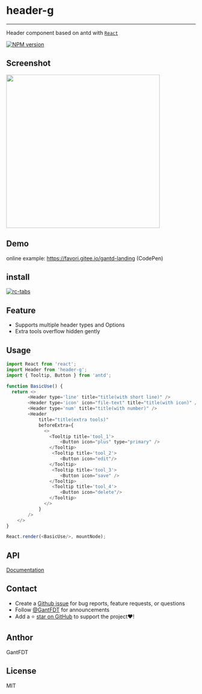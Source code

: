 # header-g

---
Header component based on antd with [`React`](https://facebook.github.io/react/)

[![NPM version][npm-image]][npm-url]

[npm-image]: https://img.shields.io/npm/v/header-g.svg
[npm-url]: https://www.npmjs.com/package/header-g

## Screenshot

<img src='https://zos.alipayobjects.com/rmsportal/JwLASrsOYJuFRIt.png' width='408'>

## Demo

online example: https://favori.gitee.io/gantd-landing (CodePen)

## install

[![rc-tabs](https://nodei.co/npm/header-g.png)](https://npmjs.org/package/header-g)

## Feature

- Supports multiple header types and Options
- Extra tools overflow hidden gently

## Usage

```js
import React from 'react';
import Header from 'header-g';
import { Tooltip, Button } from 'antd';

function BasicUse() {
  return <>
        <Header type='line' title="title(with short line)" />
        <Header type='icon' icon="file-text" title="title(with icon)" />
        <Header type='num' title="title(with number)" />
        <Header
            title="title(extra tools)"
            beforeExtra={
              <>
                <Tooltip title='tool_1'>
                    <Button icon="plus" type="primary" />
                </Tooltip>   
                 <Tooltip title='tool_2'>
                    <Button icon="edit"/>
                </Tooltip>   
                 <Tooltip title='tool_3'>
                    <Button icon="save" />
                </Tooltip>   
                 <Tooltip title='tool_4'>
                    <Button icon="delete"/>
                </Tooltip>   
              </> 
            }
        />
    </>
}

React.render(<BasicUse/>, mountNode);
```

## API

[Documentation](https://jhildenbiddle.github.io/css-vars-ponyfill)

## Contact

- Create a [Github issue](https://github.com/jhildenbiddle/css-vars-ponyfill/issues) for bug reports, feature requests, or questions
- Follow [@GantFDT](https://twitter.com/jhildenbiddle) for announcements
- Add a ⭐️ [star on GitHub](https://github.com/jhildenbiddle/css-vars-ponyfill) to support the project❤️!

## Anthor 

GantFDT

## License

MIT
